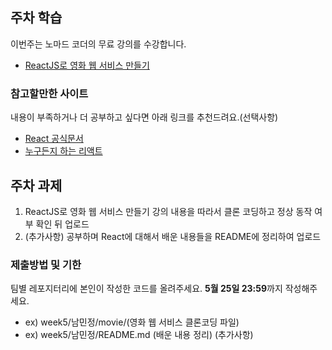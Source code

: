 ## 주차 학습
이번주는 노마드 코더의 무료 강의를 수강합니다.
- [ReactJS로 영화 웹 서비스 만들기](https://nomadcoders.co/react-fundamentals)

### 참고할만한 사이트
내용이 부족하거나 더 공부하고 싶다면 아래 링크를 추천드려요.(선택사항)
- [React 공식문서](https://ko.reactjs.org/tutorial/tutorial.html)
- [누구든지 하는 리액트](https://velopert.com/3613)

## 주차 과제
1. ReactJS로 영화 웹 서비스 만들기 강의 내용을 따라서 클론 코딩하고 정상 동작 여부 확인 뒤 업로드
2. (추가사항) 공부하며 React에 대해서 배운 내용들을 README에 정리하여 업로드
   
### 제출방법 및 기한
팀별 레포지터리에 본인이 작성한 코드를 올려주세요. 
**5월 25일 23:59**까지 작성해주세요.
- ex) week5/남민정/movie/(영화 웹 서비스 클론코딩 파일)
- ex) week5/남민정/README.md (배운 내용 정리) (추가사항)
